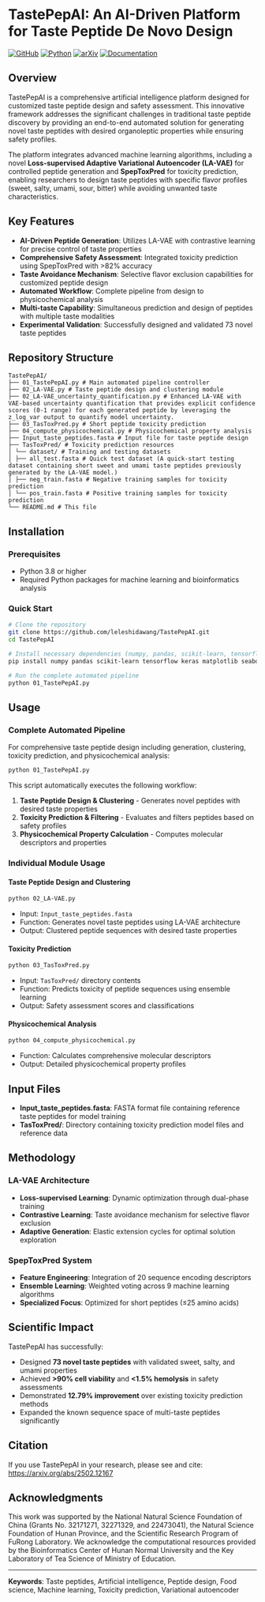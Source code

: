 
# TastePepAI: An AI-Driven Platform for Taste Peptide De Novo Design

[![GitHub](https://img.shields.io/badge/GitHub-Repository-black)](https://github.com/yourusername/TastePepAI)
[![Python](https://img.shields.io/badge/Python-3.8+-blue)](https://www.python.org/)
[![arXiv](https://img.shields.io/badge/arXiv-2502.12167-red)](https://arxiv.org/abs/2502.12167)
[![Documentation](https://img.shields.io/badge/Documentation-Available-brightgreen)](http://www.wang-subgroup.com/TastePepAI.html)

## Overview

TastePepAI is a comprehensive artificial intelligence platform designed for customized taste peptide design and safety assessment. This innovative framework addresses the significant challenges in traditional taste peptide discovery by providing an end-to-end automated solution for generating novel taste peptides with desired organoleptic properties while ensuring safety profiles.

The platform integrates advanced machine learning algorithms, including a novel **Loss-supervised Adaptive Variational Autoencoder (LA-VAE)** for controlled peptide generation and **SpepToxPred** for toxicity prediction, enabling researchers to design taste peptides with specific flavor profiles (sweet, salty, umami, sour, bitter) while avoiding unwanted taste characteristics.

## Key Features

- **AI-Driven Peptide Generation**: Utilizes LA-VAE with contrastive learning for precise control of taste properties
- **Comprehensive Safety Assessment**: Integrated toxicity prediction using SpepToxPred with >82% accuracy
- **Taste Avoidance Mechanism**: Selective flavor exclusion capabilities for customized peptide design
- **Automated Workflow**: Complete pipeline from design to physicochemical analysis
- **Multi-taste Capability**: Simultaneous prediction and design of peptides with multiple taste modalities
- **Experimental Validation**: Successfully designed and validated 73 novel taste peptides

## Repository Structure

```
TastePepAI/
├── 01_TastePepAI.py # Main automated pipeline controller
├── 02_LA-VAE.py # Taste peptide design and clustering module
├── 02_LA-VAE_uncertainty_quantification.py # Enhanced LA-VAE with VAE-based uncertainty quantification that provides explicit confidence scores (0-1 range) for each generated peptide by leveraging the z_log_var output to quantify model uncertainty.
├── 03_TasToxPred.py # Short peptide toxicity prediction
├── 04_compute_physicochemical.py # Physicochemical property analysis
├── Input_taste_peptides.fasta # Input file for taste peptide design
├── TasToxPred/ # Toxicity prediction resources
│ └── dataset/ # Training and testing datasets
│ ├── all_test.fasta # Quick test dataset (A quick-start testing dataset containing short sweet and umami taste peptides previously generated by the LA-VAE model.)
│ ├── neg_train.fasta # Negative training samples for toxicity prediction
│ └── pos_train.fasta # Positive training samples for toxicity prediction
└── README.md # This file
```

## Installation

### Prerequisites

- Python 3.8 or higher
- Required Python packages for machine learning and bioinformatics analysis

### Quick Start

```bash
# Clone the repository
git clone https://github.com/leleshidawang/TastePepAI.git
cd TastePepAI

# Install necessary dependencies (numpy, pandas, scikit-learn, tensorflow, etc.)
pip install numpy pandas scikit-learn tensorflow keras matplotlib seaborn biopython

# Run the complete automated pipeline
python 01_TastePepAI.py
```

## Usage

### Complete Automated Pipeline

For comprehensive taste peptide design including generation, clustering, toxicity prediction, and physicochemical analysis:

```bash
python 01_TastePepAI.py
```

This script automatically executes the following workflow:
1. **Taste Peptide Design & Clustering** - Generates novel peptides with desired taste properties
2. **Toxicity Prediction & Filtering** - Evaluates and filters peptides based on safety profiles  
3. **Physicochemical Property Calculation** - Computes molecular descriptors and properties

### Individual Module Usage

#### Taste Peptide Design and Clustering
```bash
python 02_LA-VAE.py
```
- Input: `Input_taste_peptides.fasta`
- Function: Generates novel taste peptides using LA-VAE architecture
- Output: Clustered peptide sequences with desired taste properties

#### Toxicity Prediction
```bash
python 03_TasToxPred.py
```
- Input: `TasToxPred/` directory contents
- Function: Predicts toxicity of peptide sequences using ensemble learning
- Output: Safety assessment scores and classifications

#### Physicochemical Analysis
```bash
python 04_compute_physicochemical.py
```
- Function: Calculates comprehensive molecular descriptors
- Output: Detailed physicochemical property profiles

## Input Files

- **Input_taste_peptides.fasta**: FASTA format file containing reference taste peptides for model training
- **TasToxPred/**: Directory containing toxicity prediction model files and reference data

## Methodology

### LA-VAE Architecture
- **Loss-supervised Learning**: Dynamic optimization through dual-phase training
- **Contrastive Learning**: Taste avoidance mechanism for selective flavor exclusion
- **Adaptive Generation**: Elastic extension cycles for optimal solution exploration

### SpepToxPred System
- **Feature Engineering**: Integration of 20 sequence encoding descriptors
- **Ensemble Learning**: Weighted voting across 9 machine learning algorithms
- **Specialized Focus**: Optimized for short peptides (≤25 amino acids)

## Scientific Impact

TastePepAI has successfully:
- Designed **73 novel taste peptides** with validated sweet, salty, and umami properties
- Achieved **>90% cell viability** and **<1.5% hemolysis** in safety assessments
- Demonstrated **12.79% improvement** over existing toxicity prediction methods
- Expanded the known sequence space of multi-taste peptides significantly

## Citation
If you use TastePepAI in your research, please see and cite:
https://arxiv.org/abs/2502.12167

## Acknowledgments

This work was supported by the National Natural Science Foundation of China (Grants No. 32171271, 32271329, and 22473041), the Natural Science Foundation of Hunan Province, and the Scientific Research Program of FuRong Laboratory. We acknowledge the computational resources provided by the Bioinformatics Center of Hunan Normal University and the Key Laboratory of Tea Science of Ministry of Education.

---

**Keywords**: Taste peptides, Artificial intelligence, Peptide design, Food science, Machine learning, Toxicity prediction, Variational autoencoder
